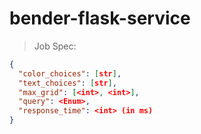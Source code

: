 # bender-flask-service

> Job Spec:

```json
{
  "color_choices": [str],
  "text_choices": [str],
  "max_grid": [<int>, <int>],
  "query": <Enum>,
  "response_time": <int> (in ms)
}
```
